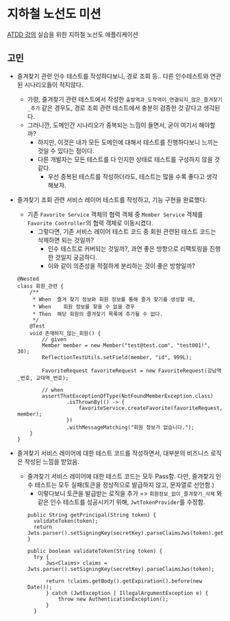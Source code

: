 # 지하철 노선도 미션
[ATDD 강의](https://edu.nextstep.camp/c/R89PYi5H) 실습을 위한 지하철 노선도 애플리케이션


## 고민

- 즐겨찾기 관련 인수 테스트를 작성하다보니, 경로 조회 등.. 다른 인수테스트와 연관된 시나리오들이 적지않다.
  - 가령, 즐겨찾기 관련 테스트에서 작성한 `출발역과_도착역이_연결되지_않은_즐겨찾기_추가` 같은 경우도, 경로 조회 관련 테스트에서 충분히 검증한 것 같다고 생각된다.
  - 그러니깐, 도메인간 시나리오가 중복되는 느낌이 들면서, 굳이 여기서 해야할까?
    - 하지만, 이것은 내가 모든 도메인에 대해서 테스트를 진행하다보니 느끼는 것일 수 있다는 점이다.
    - 다른 개발자는 모든 테스트를 다 인지한 상태로 테스트를 구성하지 않을 것 같다.
      - 우선 중복된 테스트를 작성하더라도, 테스트는 많을 수록 좋다고 생각해보자.
- 즐겨찾기 조회 관련 서비스 레이어 테스트를 작성하고, 기능 구현을 완료했다.
  - 기존 `Favorite Service` 객체의 협력 객체 중 `Member Service` 객체를 `Favorite Controller`의 협력 객체로 이동시켰다.
    - 그렇다면, 기존 서비스 레이어 테스트 코드 중 회원 관련된 테스트 코드는 삭제하면 되는 것일까?
      - 인수 테스트로 커버되는 것일까?, 과연 좋은 방향으로 리팩토링을 진행한 것일지 궁금하다.
      - 이와 같이 의존성을 적절하게 분리하는 것이 좋은 방향일까? 
  ```
  @Nested
  class 회원_관련 {
      /**
       * When  즐겨 찾기 정보와 회원 정보를 통해 즐겨 찾기를 생성할 때,
       * When    회원 정보를 찾을 수 없을 경우
       * Then  해당 회원의 즐겨찾기 목록에 추가될 수 없다.
       */
      @Test
      void 존재하지_않는_회원() {
          // given
          Member member = new Member("test@test.com", "test001!", 30);
          ReflectionTestUtils.setField(member, "id", 999L);

          FavoriteRequest favoriteRequest = new FavoriteRequest(강남역_번호, 교대역_번호);

          // when
          assertThatExceptionOfType(NotFoundMemberException.class)
                  .isThrownBy(() -> {
                      favoriteService.createFavorite(favoriteRequest, member);
                  })
                  .withMessageMatching("회원 정보가 없습니다.");
      }
  }
  ```
  
- 즐겨찾기 서비스 레이어에 대한 테스트 코드를 작성하면서, 대부분의 비즈니스 로직은 작성된 느낌을 받았음.
  - 즐겨찾기 서비스 레이어에 대한 테스트 코드는 모두 Pass함. 다만, 즐겨찾기 인수 테스트는 모두 실패(토큰을 정상적으로 발급하지 않고, 문자열로 선언함.)
    - 이렇다보니 토큰을 발급받는 로직을 추가 => `회원정보_없이_즐겨찾기_삭제` 와 같은 인수 테스트를 성공시키기 위해, `JwtTokenProvider`를 수정함.
    ```
    public String getPrincipal(String token) {
      validateToken(token);
      return Jwts.parser().setSigningKey(secretKey).parseClaimsJws(token).getBody().getSubject();
    }

    public boolean validateToken(String token) {
      try {
          Jws<Claims> claims = Jwts.parser().setSigningKey(secretKey).parseClaimsJws(token);
  
          return !claims.getBody().getExpiration().before(new Date());
          } catch (JwtException | IllegalArgumentException e) {
              throw new AuthenticationException();
          }
      }
     ```